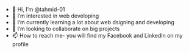 - 👋 Hi, I’m @tahmid-01
- 👀 I’m interested in web developing
- 🌱 I’m currently learning a lot about web dsigning and developing
- 💞️ I’m looking to collaborate on big projects
- 📫 How to reach me- you will find my Facebook and LinkedIn on my profile 


<!---
tahmid-01/tahmid-01 is a ✨ special ✨ repository because its `README.md` (this file) appears on your GitHub profile.
You can click the Preview link to take a look at your changes.
--->
